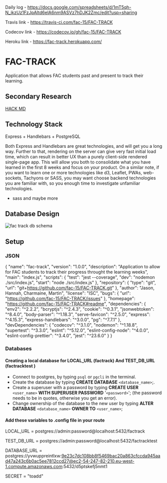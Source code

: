 Daily log - https://docs.google.com/spreadsheets/d/1mT5qh-N_ikzUz1FzJpAItd6elA6nm9ASVz7hDJK2Zmc/edit?usp=sharing

Travis link - https://travis-ci.com/fac-15/FAC-TRACK

Codecov link - https://codecov.io/gh/fac-15/FAC-TRACK

Heroku link - https://fac-track.herokuapp.com/


# FAC-TRACK
Application that allows FAC students past and present to track their learning.

## Secondary Research
[HACK MD](https://hackmd.io/8j2s6VgTR7ideCsk9rD7ng?both)


## Technology Stack 

Express + Handlebars + PostgreSQL

Both Express and Handlebars are great technologies, and will get you a long way. Further to that, rendering on the server can give very fast initial load time, which can result in better UX than a purely client-side rendered single-page app.
This will allow you both to consolidate what you have learned in the first 8 weeks and focus on your product.
On a similar note, if you want to learn one or more technologies like d3, Leaflet, PWAs, web-sockets, Tachyons or SASS, you may want choose backend technologies you are familiar with, so you enough time to investigate unfamiliar technologies.

+ sass and maybe more

## Database Design 

![fac track db schema](https://user-images.githubusercontent.com/39189687/51178718-65f4be00-18bb-11e9-9b51-058bb82786bc.jpeg)




## Setup

### JSON

{
  "name": "fac-track",
  "version": "1.0.0",
  "description": "Application to allow for FAC students to track their progress throught the learning weeks",
  "main": "index.js",
  "scripts": {
    "test": "jest --coverage",
    "dev": "nodemon ./src/index.js",
    "start": "node ./src/index.js"
  },
  "repository": {
    "type": "git",
    "url": "git+https://github.com/fac-15/FAC-TRACK.git"
  },
  "author": "Jason, Hannah, Charmaine, Martin",
  "license": "ISC",
  "bugs": {
    "url": "https://github.com/fac-15/FAC-TRACK/issues"
  },
  "homepage": "https://github.com/fac-15/FAC-TRACK#readme",
  "dependencies": {
    "env2": "^2.2.2",
    "bcryptjs": "^2.4.3",
    "cookie": "^0.3.1",
    "jsonwebtoken": "^8.4.0",
    "body-parser": "^1.18.3",
    "serve-favicon": "^2.5.0",
    "express": "^4.15.3",
    "express-handlebars": "^3.0.0",
    "pg": "^7.7.1"
  },
  "devDependencies": {
    "codecov": "^3.1.0",
    "nodemon": "^1.18.8",
    "supertest": "^3.3.0",
    "eslint": "^5.12.0",
    "eslint-config-node": "^4.0.0",
    "eslint-config-prettier": "^3.4.0",
    "jest": "^23.6.0"
  }
}

### Databases

#### Creating a local database for LOCAL_URL (factrack) And TEST_DB_URL (factracktest )
- Connect to postgres, by typing `psql` or `pgcli` in the terminal.
- Create the database by typing **CREATE DATABASE** `<database_name>`;.
- Create a superuser with a password by typing **CREATE USER** `<user_name>` **WITH SUPERUSER PASSWORD** '`<password>`'; (the password needs to be in quotes, otherwise you get an error).
- Change ownership of the database to the new user by typing **ALTER DATABASE** `<database_name>` **OWNER TO** `<user_name>`;

#### Add these variables to .config file in your route

LOCAL_URL = postgres://admin:password@localhost:5432/factrack

TEST_DB_URL = postgres://admin:password@localhost:5432/factracktest

DATABASE_URL = postgres://yvwuppreintlxw:9e23c7dc108bb8f5469bac20a863cfccda945aad47a243c6b0ac5ee7812ccd27@ec2-54-247-82-210.eu-west-1.compute.amazonaws.com:5432/d5ptskefj5nmt1

SECRET = "toadd"






